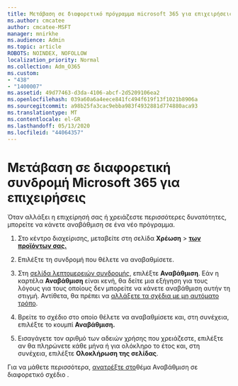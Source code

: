 ```yaml
---
title: Μετάβαση σε διαφορετικό πρόγραμμα microsoft 365 για επιχειρήσεις
ms.author: cmcatee
author: cmcatee-MSFT
manager: mnirkhe
ms.audience: Admin
ms.topic: article
ROBOTS: NOINDEX, NOFOLLOW
localization_priority: Normal
ms.collection: Adm_O365
ms.custom:
- "438"
- "1400007"
ms.assetid: 49d77463-d3da-4106-abcf-2d5209106ea2
ms.openlocfilehash: 039a60a6a4eece841fc494f619f13f1021b8906a
ms.sourcegitcommit: a98b25fa3cac9ebba983f4932881d774880aca93
ms.translationtype: MT
ms.contentlocale: el-GR
ms.lasthandoff: 05/13/2020
ms.locfileid: "44064357"
---
```

# <a name="switch-to-a-different-microsoft-365-for-business-subscription"></a>Μετάβαση σε διαφορετική συνδρομή Microsoft 365 για επιχειρήσεις

Όταν αλλάξει η επιχείρησή σας ή χρειάζεστε περισσότερες δυνατότητες, μπορείτε να κάνετε αναβάθμιση σε ένα νέο πρόγραμμα.
  
1. Στο κέντρο διαχείρισης, μεταβείτε στη σελίδα **Χρέωση** \> **[των προϊόντων σας.](https://go.microsoft.com/fwlink/p/?linkid=842054)**

2. Επιλέξτε τη συνδρομή που θέλετε να αναβαθμίσετε.

3. Στη [σελίδα λεπτομερειών συνδρομής](https://admin.microsoft.com/AdminPortal/Home#/subscriptions/webdirect%252F0dbaa202-d590-4529-98c2-a5e2ebaac702), επιλέξτε **Αναβάθμιση**.  Εάν η καρτέλα **Αναβάθμιση** είναι κενή, θα δείτε μια εξήγηση για τους λόγους για τους οποίους δεν μπορείτε να κάνετε αναβάθμιση αυτήν τη στιγμή. Αντίθετα, θα πρέπει να [αλλάξετε τα σχέδια με μη αυτόματο τρόπο](https://docs.microsoft.com/microsoft-365/commerce/subscriptions/change-plans-manually?view=o365-worldwide).

4. Βρείτε το σχέδιο στο οποίο θέλετε να αναβαθμίσετε και, στη συνέχεια, επιλέξτε το κουμπί **Αναβάθμιση.**

5. Εισαγάγετε τον αριθμό των αδειών χρήσης που χρειάζεστε, επιλέξτε αν θα πληρώνετε κάθε μήνα ή για ολόκληρο το έτος και, στη συνέχεια, επιλέξτε **Ολοκλήρωση της σελίδας**.

Για να μάθετε περισσότερα, [ανατρέξτε στο](https://docs.microsoft.com/office365/admin/subscriptions-and-billing/upgrade-to-different-plan)θέμα Αναβάθμιση σε διαφορετικό σχέδιο .
